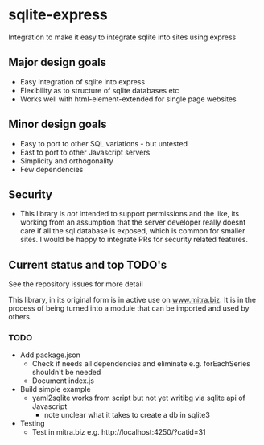 # sqlite-express
Integration to make it easy to integrate sqlite into sites using express

## Major design goals
* Easy integration of sqlite into express
* Flexibility as to structure of sqlite databases etc 
* Works well with html-element-extended for single page websites

## Minor design goals
* Easy to port to other SQL variations - but untested
* East to port to other Javascript servers
* Simplicity and orthogonality
* Few dependencies

## Security
* This library is *not* intended to support permissions and the like, 
  its working from an assumption that the server developer really doesnt care
  if all the sql database is exposed, which is common for smaller sites.
  I would be happy to integrate PRs for security related features.

## Current status and top TODO's
See the repository issues for more detail

This library, in its original form is in active use on www.mitra.biz. 
It is in the process of being turned into a module that can be imported and used by others.

### TODO 
* Add package.json
  * Check if needs all dependencies and eliminate e.g. forEachSeries shouldn't be needed
  * Document index.js
* Build simple example 
  * yaml2sqlite works from script but not yet writibg via sqlite api of Javascript
    * note unclear what it takes to create a db in sqlite3
* Testing
  * Test in mitra.biz e.g. http://localhost:4250/?catid=31